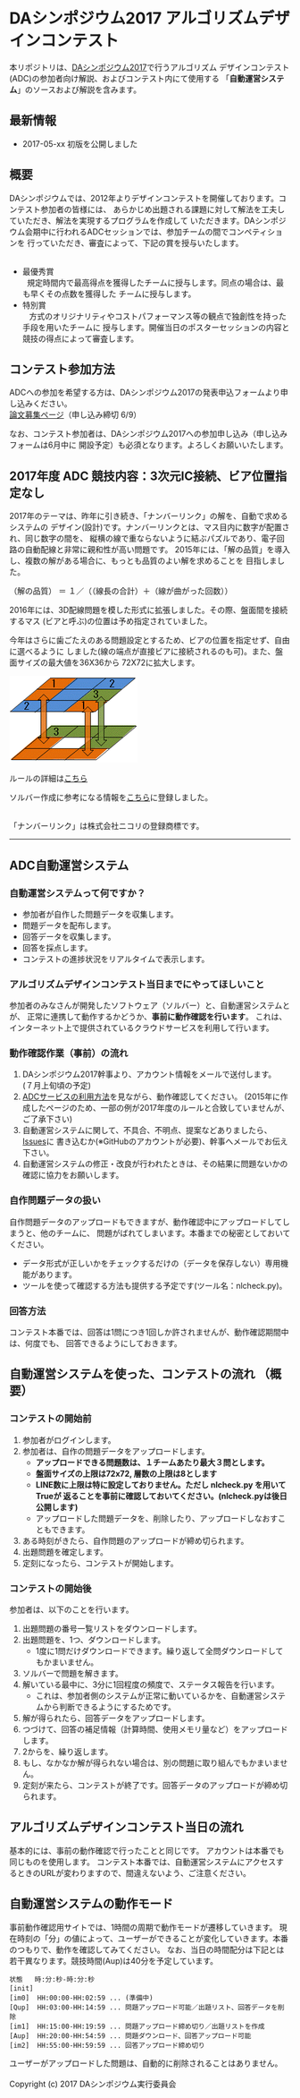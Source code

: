 # DAシンポジウム2017 アルゴリズムデザインコンテスト

本リポジトリは、[DAシンポジウム2017](http://www.sig-sldm.org/das/)で行うアルゴリズム
デザインコンテスト(ADC)の参加者向け解説、およびコンテスト内にて使用する
「**自動運営システム**」のソースおよび解説を含みます。

## 最新情報
- 2017-05-xx 初版を公開しました

## 概要

DAシンポジウムでは、2012年よりデザインコンテストを開催しております。コンテスト参加者の皆様には、
あらかじめ出題される課題に対して解法を工夫していただき、解法を実現するプログラムを作成して
いただきます。DAシンポジウム会期中に行われるADCセッションでは、参加チームの間でコンペティションを
行っていただき、審査によって、下記の賞を授与いたします。
<ul>
  <li>最優秀賞</li>
    規定時間内で最高得点を獲得したチームに授与します。同点の場合は、最も早くその点数を獲得した
    チームに授与します。
  <li>特別賞</li>
    方式のオリジナリティやコストパフォーマンス等の観点で独創性を持った手段を用いたチームに
    授与します。開催当日のポスターセッションの内容と競技の得点によって審査します。
</ul>

## コンテスト参加方法

ADCへの参加を希望する方は、DAシンポジウム2017の発表申込フォームより申し込みください。</BR>
[論文募集ページ](http://www.sig-sldm.org/das/CFP/CFP.html)（申し込み締切 6/9）

なお、コンテスト参加者は、DAシンポジウム2017への参加申し込み（申し込みフォームは6月中に
開設予定）も必須となります。よろしくお願いいたします。

## 2017年度 ADC 競技内容：3次元IC接続、ビア位置指定なし

2017年のテーマは、昨年に引き続き、「ナンバーリンク」の解を、自動で求めるシステムの
デザイン(設計)です。ナンバーリンクとは、マス目内に数字が配置され、同じ数字の間を、
縦横の線で重ならないように結ぶパズルであり、電子回路の自動配線と非常に親和性が高い問題です。
2015年には、「解の品質」を導入し、複数の解がある場合に、もっとも品質のよい解を求めることを
目指しました。

  （解の品質） ＝ １／（（線長の合計）＋（線が曲がった回数））

2016年には、3D配線問題を模した形式に拡張しました。その際、盤面間を接続するマス
(ビアと呼ぶ)の位置は予め指定されていました。

今年はさらに歯ごたえのある問題設定とするため、ビアの位置を指定せず、自由に選べるように
しました(線の端点が直接ビアに接続されるのも可)。また、盤面サイズの最大値を36X36から
72X72に拡大します。

<img src="https://github.com/dasadc/resources/blob/master/adc2017/images/image1.gif" width=230px alt="theme">
</BR>

ルールの詳細は<a href="./adc2017rule.md">こちら</a></BR>

ソルバー作成に参考になる情報を<a href="./adc2017ref.md">こちら</a>に登録しました。<BR/><BR/>

「ナンバーリンク」は株式会社ニコリの登録商標です。

-----
## ADC自動運営システム

### 自動運営システムって何ですか？

- 参加者が自作した問題データを収集します。
- 問題データを配布します。
- 回答データを収集します。
- 回答を採点します。
- コンテストの進捗状況をリアルタイムで表示します。

### アルゴリズムデザインコンテスト当日までにやってほしいこと

参加者のみなさんが開発したソフトウェア（ソルバー）と、自動運営システムとが、
正常に連携して動作するかどうか、__事前に動作確認を行います__。
これは、インターネット上で提供されているクラウドサービスを利用して行います。

### 動作確認作業（事前）の流れ 

1. DAシンポジウム2017幹事より、アカウント情報をメールで送付します。
   (７月上旬頃の予定)
2. [ADCサービスの利用方法](https://github.com/dasadc/conmgr/blob/master/adc2015.md)を見ながら、動作確認してください。
   (2015年に作成したページのため、一部の例が2017年度のルールと合致していませんが、ご了承下さい)
3. 自動運営システムに関して、不具合、不明点、提案などありましたら、
   [Issues](https://github.com/dasadc/conmgr/issues "Issues")に
   書き込むか(※GitHubのアカウントが必要)、幹事へメールでお伝え下さい。
4. 自動運営システムの修正・改良が行われたときは、その結果に問題ないかの確認に協力をお願いします。

### 自作問題データの扱い

自作問題データのアップロードもできますが、動作確認中にアップロードしてしまうと、他のチームに、
問題がばれてしまいます。本番までの秘密としておいてください。

- データ形式が正しいかをチェックするだけの（データを保存しない）専用機能があります。
- ツールを使って確認する方法も提供する予定です(ツール名：nlcheck.py)。

### 回答方法

コンテスト本番では、回答は1問につき1回しか許されませんが、動作確認期間中は、何度でも、
回答できるようにしておきます。

## 自動運営システムを使った、コンテストの流れ （概要）

### コンテストの開始前

1. 参加者がログインします。
2. 参加者は、自作の問題データをアップロードします。
   - **アップロードできる問題数は、１チームあたり最大３問とします。**
   - **盤面サイズの上限は72x72, 層数の上限は8とします**
   - **LINE数に上限は特に設定しておりません。ただし nlcheck.py を用いてTrueが
   返ることを事前に確認しておいてください。(nlcheck.pyは後日公開します)**
   - アップロードした問題データを、削除したり、アップロードしなおすこともできます。
3. ある時刻がきたら、自作問題のアップロードが締め切られます。
4. 出題問題を確定します。
5. 定刻になったら、コンテストが開始します。

### コンテストの開始後

参加者は、以下のことを行います。

1. 出題問題の番号一覧リストをダウンロードします。
2. 出題問題を、1つ、ダウンロードします。
   - 1度に1問だけダウンロードできます。繰り返して全問ダウンロードしてもかまいません。
3. ソルバーで問題を解きます。
4. 解いている最中に、3分に1回程度の頻度で、ステータス報告を行います。
   - これは、参加者側のシステムが正常に動いているかを、自動運営システムから判断できるようにするためです。
5. 解が得られたら、回答データをアップロードします。
6. つづけて、回答の補足情報（計算時間、使用メモリ量など）をアップロードします。
7. 2からを、繰り返します。
8. もし、なかなか解が得られない場合は、別の問題に取り組んでもかまいません。
9. 定刻が来たら、コンテストが終了です。回答データのアップロードが締め切られます。

## アルゴリズムデザインコンテスト当日の流れ

基本的には、事前の動作確認で行ったことと同じです。
アカウントは本番でも同じものを使用します。
コンテスト本番では、自動運営システムにアクセスするときのURLが変わりますので、間違えないよう、ご注意ください。

## 自動運営システムの動作モード

事前動作確認用サイトでは、1時間の周期で動作モードが遷移していきます。
現在時刻の「分」の値によって、ユーザーができることが変化していきます。本番のつもりで、動作を確認してみてください。
なお、当日の時間配分は下記とは若干異なります。競技時間(Aup)は40分を予定しています。

```
状態   時:分:秒-時:分:秒
[init]
[im0]  HH:00:00-HH:02:59 ... (準備中)
[Qup]  HH:03:00-HH:14:59 ... 問題アップロード可能／出題リスト、回答データを削除
[im1]  HH:15:00-HH:19:59 ... 問題アップロード締め切り／出題リストを作成
[Aup]  HH:20:00-HH:54:59 ... 問題ダウンロード、回答アップロード可能
[im2]  HH:55:00-HH:59:59 ... 回答アップロード締め切り
```

ユーザーがアップロードした問題は、自動的に削除されることはありません。
<BR/><BR/>
Copyright (c) 2017 DAシンポジウム実行委員会
